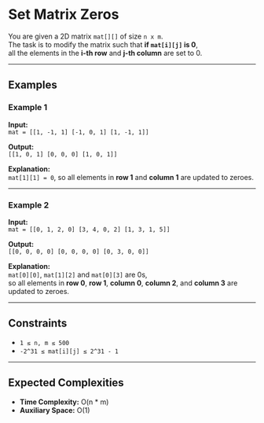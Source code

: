 # Set Matrix Zeros

You are given a 2D matrix `mat[][]` of size `n x m`.  
The task is to modify the matrix such that **if `mat[i][j]` is 0**,  
all the elements in the **i-th row** and **j-th column** are set to 0.

---

## Examples

### Example 1
**Input:**  
`mat = [[1, -1, 1] [-1, 0, 1] [1, -1, 1]]`

**Output:**  
`[[1, 0, 1] [0, 0, 0] [1, 0, 1]]`

**Explanation:**  
`mat[1][1] = 0`, so all elements in **row 1** and **column 1** are updated to zeroes.

---

### Example 2
**Input:**  
`mat = [[0, 1, 2, 0] [3, 4, 0, 2] [1, 3, 1, 5]]`

**Output:**  
`[[0, 0, 0, 0] [0, 0, 0, 0] [0, 3, 0, 0]]`

**Explanation:**  
`mat[0][0]`, `mat[1][2]` and `mat[0][3]` are 0s,  
so all elements in **row 0**, **row 1**, **column 0**, **column 2**, and **column 3** are updated to zeroes.

---

## Constraints
- `1 ≤ n, m ≤ 500`  
- `-2^31 ≤ mat[i][j] ≤ 2^31 - 1`

---

## Expected Complexities
- **Time Complexity:** O(n * m)  
- **Auxiliary Space:** O(1)